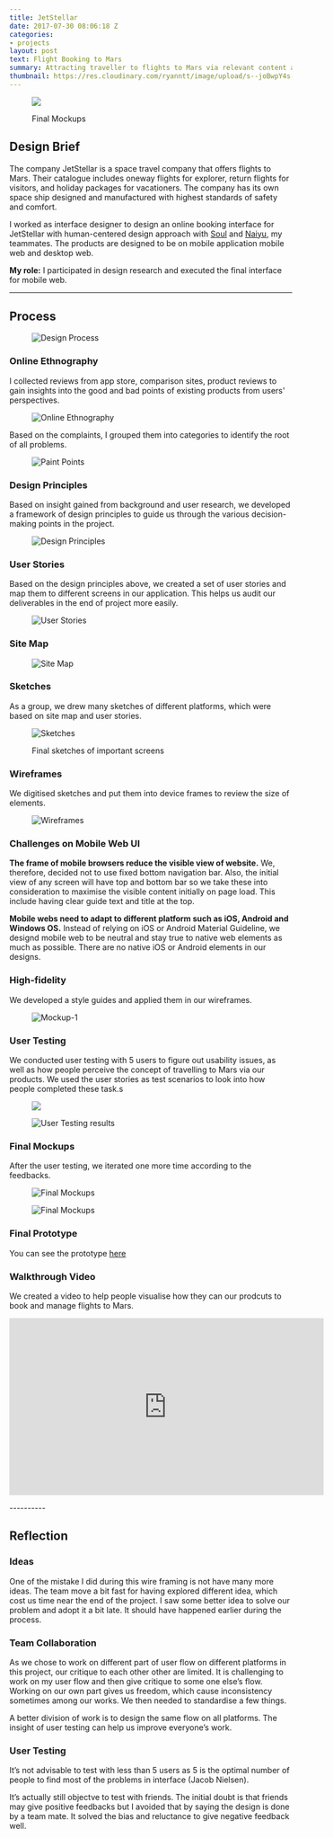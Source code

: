 ```yaml
---
title: JetStellar
date: 2017-07-30 08:06:18 Z
categories:
- projects
layout: post
text: Flight Booking to Mars
summary: Attracting traveller to flights to Mars via relevant content and trusworthy interaction. A hypothetical project addressing real problems.
thumbnail: https://res.cloudinary.com/ryanntt/image/upload/s--joBwpY4s--/c_fill,h_541,w_768/v1502257448/201708%20Jetstellar/Project-Thumbnail.jpg
---
```


<figure>
    <img src="https://res.cloudinary.com/ryanntt/image/upload/s--8OCkCzxZ--/c_scale,w_784/v1502616677/201708%20Jetstellar/Final-Mockups.png">
    <figcaption><p>Final Mockups</p></figcaption>
</figure>

## Design Brief

The company JetStellar is a space travel company that offers flights to Mars. Their catalogue includes oneway flights for explorer, return flights for visitors, and holiday packages for vacationers. The company has its own space ship designed and manufactured with highest standards of safety and comfort.

I worked as interface designer to design an online booking interface for JetStellar with human-centered
design approach with [Soul](https://www.linkedin.com/in/acowa/) and [Naiyu](https://www.linkedin.com/in/naiyu-wang-2a404581/), my teammates. The products are designed to be on mobile application mobile web and desktop web. 

**My role:** I participated in design research and executed the final interface for mobile web.

----------

## Process

<figure>
    <img src="https://res.cloudinary.com/ryanntt/image/upload/s--ZP4vUbK0--/c_scale,w_1000/v1507595143/201708%20Jetstellar/Design-Process.png" alt="Design Process">
</figure>

### Online Ethnography

I collected reviews from app store, comparison sites, product reviews to gain insights into the good and bad points of existing products from users' perspectives.

<figure>
    <img src="https://res.cloudinary.com/ryanntt/image/upload/s--DhRLVEJZ--/c_scale,w_784/v1502375180/201708%20Jetstellar/Online-Ethnography.png" alt="Online Ethnography">
</figure>

Based on the complaints, I grouped them into categories to identify the root of all problems.

<figure>
    <img src="https://res.cloudinary.com/ryanntt/image/upload/s--JCVSYEsx--/c_scale,w_784/v1507595143/201708%20Jetstellar/Pain-Points.png" alt="Paint Points">
</figure>

### Design Principles

Based on insight gained from background and user research, we developed a framework of design principles to guide us through the various decision-making points in the project.

<figure>
    <img src="https://res.cloudinary.com/ryanntt/image/upload/s--ssudwNI_--/c_scale,w_784/v1507595143/201708%20Jetstellar/Design-Principles.png" alt="Design Principles">
</figure>

### User Stories

Based on the design principles above, we created a set of user stories and map them to different screens in our application. This helps us audit our deliverables in the end of project more easily. 

<figure>
    <img src="https://res.cloudinary.com/ryanntt/image/upload/s--0vxjPYpC--/v1502345171/201708%20Jetstellar/User-Stories.png" alt="User Stories">
</figure>

### Site Map

<figure>
    <img src="https://res.cloudinary.com/ryanntt/image/upload/s--XaREl5qM--/v1502169483/201708%20Jetstellar/Site-Map.png" alt="Site Map">
</figure>

### Sketches

As a group, we drew many sketches of different platforms, which were based on site map and user stories.

<figure>
    <img src="https://res.cloudinary.com/ryanntt/image/upload/s--g_Gp5Dmx--/c_scale,w_784/v1502170243/201708%20Jetstellar/Sketches.png" alt="Sketches">
    <figcaption><p>Final sketches of important screens</p></figcaption>
</figure>

### Wireframes

We digitised sketches and put them into device frames to review the size of elements.

<figure>
    <img src="https://res.cloudinary.com/ryanntt/image/upload/s--OQ-1qLA_--/c_scale,w_784/v1502170801/201708%20Jetstellar/Wireframes.png" alt="Wireframes">
</figure>

### Challenges on Mobile Web UI

**The frame of mobile browsers reduce the visible view of website.** We, therefore, decided not to use fixed bottom navigation bar. Also, the initial view of any screen will have top and bottom bar so we take these into consideration to maximise the visible content initially on page load. This include having clear guide text and title at the top.

**Mobile webs need to adapt to different platform such as iOS, Android and Windows OS.** Instead of relying on iOS or Android Material Guideline, we designd mobile web to be neutral and stay true to native web elements as much as possible. There are no native iOS or Android elements in our designs.


### High-fidelity

We developed a style guides and applied them in our wireframes.

<figure>
    <img src="https://res.cloudinary.com/ryanntt/image/upload/s--tdSE7CVl--/c_scale,w_784/v1502172447/201708%20Jetstellar/Mockup-1.png" alt="Mockup-1">
</figure>

### User Testing

We conducted user testing with 5 users to figure out usability issues, as well as how people perceive the concept of travelling to Mars via our products. We used the user stories as test scenarios to look into how people completed these task.s

<figure>
    <img src="https://res.cloudinary.com/ryanntt/image/upload/s--Fd4bEw-4--/c_scale,w_784/v1502510699/201708%20Jetstellar/User-Testing.png">
</figure>

<figure>
    <img src="https://res.cloudinary.com/ryanntt/image/upload/s--cNlukhXW--/c_scale,w_784/v1502344422/201708%20Jetstellar/User-Testing-Results.png" alt="User Testing results">
</figure>

### Final Mockups

After the user testing, we iterated one more time according to the feedbacks.

<figure>
    <img src="https://res.cloudinary.com/ryanntt/image/upload/s--X1dcN1_A--/c_scale,q_100,w_784/v1502460052/201708%20Jetstellar/Final-1.png" alt="Final Mockups">
</figure>

<figure>
    <img src="https://res.cloudinary.com/ryanntt/image/upload/s--T-QJct6e--/c_scale,q_100,w_784/v1502460052/201708%20Jetstellar/Final-2.png" alt="Final Mockups">
</figure>

### Final Prototype

You can see the prototype <a href="https://invis.io/SKC73DXWE" target="_blank">here</a>

### Walkthrough Video

We created a video to help people visualise how they can our prodcuts to book and manage flights to Mars.

<p>
	<div class="my-video [youtube, widescreen]">
		<iframe width="560" height="315" src="https://www.youtube-nocookie.com/embed/fcgDN4R5Alg?rel=0" frameborder="0" allowfullscreen></iframe>
	</div>
</p>
----------

## Reflection


### Ideas

One of the mistake I did during this wire framing is not have many more ideas. The team move a bit fast for having explored different idea, which cost us time near the end of the project. I saw some better idea to solve our problem and adopt it a bit late. It should have happened earlier during the process.


### Team Collaboration

As we chose to work on different part of user flow on different platforms in this project, our critique to each other other are limited. It is challenging to work on my user flow and then give critique to some one else’s flow. Working on our own part gives us freedom, which cause inconsistency sometimes among our works. We then needed to standardise a few things.

A better division of work is to design the same flow on all platforms. The insight of user testing can help us improve everyone’s work.


### User Testing

It’s not advisable to test with less than 5 users as 5 is the optimal number of people to find most of the problems in interface (Jacob Nielsen).

It’s actually still objectve to test with friends. The initial doubt is that friends may give positive feedbacks but I avoided that by saying the design is done by a team mate. It solved the bias and reluctance to give negative feedback well.

